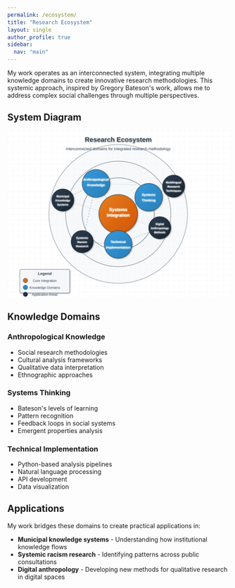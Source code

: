 ```yaml
---
permalink: /ecosystem/
title: "Research Ecosystem"
layout: single
author_profile: true
sidebar:
  nav: "main"
---
```


My work operates as an interconnected system, integrating multiple knowledge domains to create innovative research methodologies. This systemic approach, inspired by Gregory Bateson's work, allows me to address complex social challenges through multiple perspectives.

## System Diagram

![Research Ecosystem Diagram](../assets/images/research-ecosystem-diagram.svg)

## Knowledge Domains

### Anthropological Knowledge
- Social research methodologies
- Cultural analysis frameworks
- Qualitative data interpretation
- Ethnographic approaches

### Systems Thinking
- Bateson's levels of learning
- Pattern recognition
- Feedback loops in social systems
- Emergent properties analysis

### Technical Implementation
- Python-based analysis pipelines
- Natural language processing
- API development
- Data visualization

## Applications

My work bridges these domains to create practical applications in:
- **Municipal knowledge systems** - Understanding how institutional knowledge flows
- **Systemic racism research** - Identifying patterns across public consultations
- **Digital anthropology** - Developing new methods for qualitative research in digital spaces